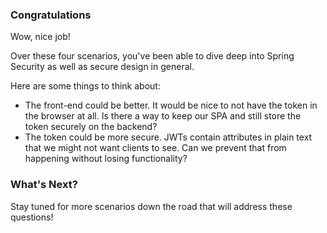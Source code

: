 ### Congratulations

Wow, nice job!

Over these four scenarios, you've been able to dive deep into Spring Security as well as secure design in general.

Here are some things to think about:

* The front-end could be better. It would be nice to not have the token in the browser at all. Is there a way to keep our SPA and still store the token securely on the backend?
* The token could be more secure. JWTs contain attributes in plain text that we might not want clients to see. Can we prevent that from happening without losing functionality?

### What's Next?

Stay tuned for more scenarios down the road that will address these questions!